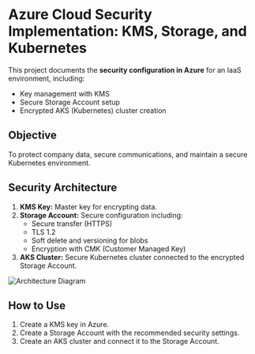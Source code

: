 # Azure Cloud Security Implementation: KMS, Storage, and Kubernetes

This project documents the **security configuration in Azure** for an IaaS environment, including:

- Key management with KMS
- Secure Storage Account setup
- Encrypted AKS (Kubernetes) cluster creation

## Objective
To protect company data, secure communications, and maintain a secure Kubernetes environment.

## Security Architecture
1. **KMS Key:** Master key for encrypting data.
2. **Storage Account:** Secure configuration including:
   - Secure transfer (HTTPS)
   - TLS 1.2
   - Soft delete and versioning for blobs
   - Encryption with CMK (Customer Managed Key)
3. **AKS Cluster:** Secure Kubernetes cluster connected to the encrypted Storage Account.

![Architecture Diagram]()

## How to Use
1. Create a KMS key in Azure.
2. Create a Storage Account with the recommended security settings.
3. Create an AKS cluster and connect it to the Storage Account.
